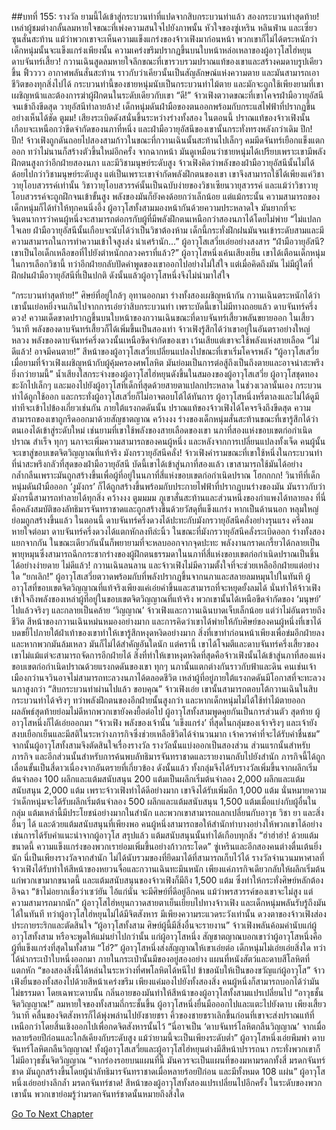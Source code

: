 ##บทที่ 155: รางวัล
ยามนี้ได้เข้าสู่กระบวนท่าที่แปดจากสิบกระบวนท่าแล้ว
สองกระบวนท่าสุดท้าย!
เหล่าผู้ชมต่างกลั้นลมหายใจขณะที่เพ่งความสนใจไปยังภาพนั้น
หัวใจของซู่เหริน หลินฟ่าน และเซี่ยวซุนสั่นสะท้าน แม้ว่าพวกเขาจะเห็นความแข็งแกร่งของจ้าวเฟิงมาก่อนหน้า พวกเขาก็ไม่ได้ตระหนักว่าเด็กหนุ่มนั้นจะแข็งแกร่งเพียงนั้น
ความเคร่งขรึมปรากฏขึ้นบนใบหน้าหล่อเหลาของผู้อาวุโสไฮ่หยุน
ดาบจันทร์เสี้ยว!
กวานเฉินสูดลมหายใจลึกขณะที่เขารวบรวมปราณแท้ของเขาและสร้างคมดาบรูปเคียวขึ้น
ฟิ้วววว
อากาศพลันสั่นสะท้าน ราวกับว่าเคียวนั้นเป็นสัญลักษณ์แห่งความตาย และมันสามารถเอาชีวิตของทุกสิ่งไปได้ กระบวนท่านี้ของชายหนุ่มนับเป็นกระบวนท่าไม้ตาย และมักจะถูกใช้เพียงยามที่เขาเผชิญหน้าและต้องการฆ่าผู้ฝึกตนในระดับเดียวกับเขา
“ดี!” จ้าวเฟิงตวาดขณะที่เขาโคจรฝ่ามือวายุอัสนีจนเข้าถึงขีดสุด
วายุอัสนีทำลายล้าง!
เด็กหนุ่มดันฝ่ามือของตนออกพร้อมกับกระแสไฟฟ้าที่ปรากฏขึ้นอย่างเห็นได้ชัด
ตูมม!
เสียงระเบิดดังสนั่นขึ้นระหว่างร่างทั้งสอง
ในตอนนี้ ปราณแท้ของจ้าวเฟิงนั้นเกือบจะเหนือกว่าขีดจำกัดของนภาที่หนึ่ง และฝ่ามือวายุอัสนีของเขานั้นกระทั่งทรงพลังกว่าเดิม
ปึก! ปึก!
จ้าวเฟิงถูกดันถอยไปสองสามก้าวในขณะที่กวานเฉินนั้นสะท้านไปเล็กๆ คมมีดจันทร์เยือกแข็งแตกออก ทว่าไม่นานก็สร้างตัวขึ้นใหม่อีกครั้ง
จากฉากหน้า มันดูเหมือนว่าชายหนุ่มได้เปรียบเพราะเขามีพลังฝึกตนสูงกว่าอีกฝ่ายสองนภา และมีวิชามนุษย์ระดับสูง
จ้าวเฟิงคิดว่าพลังของฝ่ามือวายุอัสนีนั้นไม่ได้ด้อยไปกว่าวิชามนุษย์ระดับสูง แต่เป็นเพราะเขาจำกัดพลังฝึกตนของเขา เขาจึงสามารถใช้ได้เพียงแค่วิชาวายุโอบสวรรค์เท่านั้น
วิชาวายุโอบสวรรค์นั้นเป็นฉบับง่ายของวิชาเซียนวายุสวรรค์ และแม้ว่าวิชาวายุโอบสวรรค์จะถูกฝึกจนเข้าขั้นสูง พลังของมันก็ยังคงด้อยกว่าเล็กน้อย
แต่แม้กระนั้น ความสามารถของเด็กหนุ่มก็ได้ทำให้ทุกคนนิ่งอึ้ง
ผู้อาวุโสทั้งสามมองหน้ากันด้วยความประหลาดใจ มันยากที่จะจินตนาการว่าคนผู้หนึ่งจะสามารถต่อกรกับผู้ที่มีพลังฝึกตนเหนือกว่าสองนภาได้โดยไม่พ่าย
“ไม่แปลกใจเลย ฝ่ามือวายุอัสนีนั้นเกือบจะนับได้ว่าเป็นวิชาต้องห้าม เด็กนี้กระทั่งฝึกฝนมันจนเข้าระดับสามและมีความสามารถในการทำความเข้าใจสูงส่ง น่าเศร้านัก...” ผู้อาวุโสเสวี่ยเอ่ยอย่างสงสาร
“ฝ่ามือวายุอัสนี? เขาเป็นไอเด็กเหลือขอที่ไปยังตำหนักกลวงคราที่แล้ว?” ผู้อาวุโสหนึ่งเค้นเสียงเย็น
เขาได้เตือนเด็กหนุ่มในการเลือกวิชานี้ ทว่าอีกฝ่ายกลับปัดคำพูดของเขาออกไปอย่างไม่ใส่ใจ แต่เมื่อคิดถึงมัน ไม่มีผู้ใดที่ฝึกฝนฝ่ามือวายุอัสนีที่เป็นปกติ ดังนั้นแล้วผู้อาวุโสหนึ่งจึงไม่นำมาใส่ใจ

“กระบวนท่าสุดท้าย!”
ศิษย์ที่อยู่ใกล้ๆ อุทานออกมา
ร่างทั้งสองเผชิญหน้ากัน กวานเฉินตระหนักได้ว่าเขานั้นเย่อหยิ่งจนเกินไปจากการเอ่ยว่าสิบกระบวนท่า เพราะบัดนี้เขาไม่มีทางถอยแล้ว
ดาบจันทร์ครึ่งดวง!
ความเด็ดขาดปรากฏขึ้นบนใบหน้าของกวานเฉินขณะที่ดาบจันทร์เสี้ยวพลันขยายออก ในเสี้ยววินาที พลังของดาบจันทร์เสี้ยวก็ได้เพิ่มขึ้นเป็นสองเท่า จ้าวเฟิงรู้สึกได้ว่าเขาอยู่ในอันตราอย่างใหญ่หลวง พลังของดาบจันทร์ครึ่งดวงนั้นเหนือขีดจำกัดของเขา เว้นเสียแต่เขาจะใช้พลังแห่งสายเลือด
“ไม่ดีแล้ว! อาจมีคนตาย!” สีหน้าของผู้อาวุโสเสวี่ยเปลี่ยนแปลงไปขณะที่เขาเริ่มโคจรพลัง
“ผู้อาวุโสเสวี่ย เมื่อยามที่จ้าวเฟิงเผชิญหน้ากับผู้คุ้มครองศพโลหิต มันย่อมเป็นการต่อสู้ถึงเป็นถึงตายและอาจน่าสะพรึงยิ่งกว่ายามนี้” น้ำเสียงใสกระจ่างของผู้อาวุโสไฮ่หยุนดังขึ้นในสมองของผู้อาวุโสเสวี่ย
ผู้อาวุโสชุดทองชะงักไปเล็กๆ และมองไปยังผู้อาวุโสที่เด็กที่สุดด้วยสายตาแปลกประหลาด ในช่วงเวลานั้นเอง กระบวนท่าได้ถูกใช้ออก และกระทั่งผู้อาวุโสเสวี่ยก็ไม่อาจตอบโต้ได้ทันการ
ผู้อาวุโสหนึ่งหรี่ตาลงและไม่ได้ดูมีท่าทีจะเข้าไปข้องเกี่ยวเช่นกัน
ภายใต้แรงกดดันนั้น ปราณแท้ของจ้าวเฟิงได้โคจรจึงถึงขีดสุด ความสามารถของเขาถูกรีดออกมาด้วยสัญชาตญาณ
คว้างงง
ร่างของเด็กหนุ่มสั่นสะท้านขณะที่เขารู้สึกได้ว่าตนเองได้เข้าสู่ระดับใหม่ เช่นยามที่เขาใช้พลังของสายเลือดของเขา
นภาที่สองแห่งขอบเขตก่อกำเนิดปราณ สำเร็จ
ทุกๆ นภาจะเพิ่มความสามารถของคนผู้หนึ่ง และหลังจากการเปลี่ยนแปลงทั้งเจ็ด คนผู้นั้นจะเขาสู่ขอบเขตจิตวิญญาณที่แท้จริง
มังกรวายุอัสนีคลั่ง!
จ้าวเฟิงคำรามขณะที่เขาใช้หนึ่งในกระบวนท่าที่น่าสะพรึงกลัวที่สุดของฝ่ามือวายุอัสนี บัดนี้เขาได้เข้าสู่นภาที่สองแล้ว เขาสามารถใช้มันได้อย่างกล้ำกลืนเพราะมันถูกสร้างขึ้นเพื่อผู้ที่อยู่ในนภาที่สี่แห่งขอบเขตก่อกำเนิดปราณ
โฮกกกก!
วินาทีที่เด็กหนุ่มดันฝ่ามือออก ‘งูมังกร’ ก็ได้ถูกสร้างขึ้นพร้อมกับประกายไฟฟ้าที่ปรากฏบนร่างของมัน มันราวกับว่ามังกรนี้สามารถทำลายได้ทุกสิ่ง
คว้างงง ตูมมมม
ภูเขาสั่นสะท้านและส่วนหนึ่งของกำแพงได้ทลายลง ที่นี่คือคลังสมบัติของลัทธิมารจันทราชาดและถูกสร้างขึ้นด้วยวัสดุที่แข็งแกร่ง หากเป็นด้านนอก หลุมใหญ่ย่อมถูกสร้างขึ้นแล้ว
ในตอนนี้ ดาบจันทร์ครึ่งดวงได้ปะทะกับมังกรวายุอัสนีคลั่งอย่างรุนแรง
ครึ่งลมหายใจต่อมา
ดาบจันทร์ครึ่งดวงได้แตกหักลงทีล่ะนิ้ว ในขณะที่มังกรวายุอัสนีคลั่งระเบิดออก
ร่างทั้งสองแยกจากกัน ในขณะเดียวกันนั้นก็พยายามที่จะหลบออกจากจุดปะทะ
พลังงานกราดเกรี้ยวได้กลายเป็นพายุหมุนซึ่งสามารถฉีกกระชากร่างของผู้ฝึกตนธรรมดาในนภาที่สี่แห่งขอบเขตก่อกำเนิดปราณเป็นชิ้นได้อย่างง่ายดาย
ไม่ดีแล้ว!
กวานเฉินลนลาน และจ้าวเฟิงไม่มีความตั้งใจที่จะช่วยเหลืออีกฝ่ายแต่อย่างใด
“ยกเลิก!”
ผู้อาวุโสเสวี่ยตวาดพร้อมกับที่พลังปรากฏขึ้นจากนภาและสลายลมหมุนไปในทันที
ผู้อาวุโสที่ขอบเขตจิตวิญญาณที่แท้จริงเพียงแค่เอ่ยคำขึ้นและสามารถที่จะหยุดยั้งลมได้
นั่นทำให้จ้าวเฟิงเข้าใจถึงพลังของเหล่าผู้ที่อยู่ในขอบเขตจิตวิญญาณที่แท้จริง พวกเขานั้นได้เหนือขีดจำกัดของ ‘มนุษย์’ ไปแล้วจริงๆ และกลายเป็นคล้าย ‘วิญญาณ’
จ้าวเฟิงและกวานเฉินบาดเจ็บเล็กน้อย แต่ว่าไม่อันตรายถึงชีวิต
สีหน้าของกวานเฉินหม่นหมองอย่างมาก และการคิดว่าเขาได้พ่ายให้กับศิษย์ของคนผู้หนึ่งที่เขาได้บดขยี้ไปภายใต้ฝ่าเท้าของเขาทำให้เขารู้สึกหงุดหงิดอย่างมาก
สิ่งที่เขาทำก่อนหน้าเพียงเพื่อข่มอีกฝ่ายลง และหากพวกมันล้มเหลว มันก็ไม่ได้สำคัญอันใดนัก แต่ครานี้ เขาได้โจมตีและดาบจันทร์ครึ่งเสี้ยวของเขาไม่แม้แต่จะสามารถจัดการอีกฝ่ายได้ สิ่งที่ทำให้เขาหงุดหงิดที่สุดคือจ้าวเฟิงนั้นได้เข้าสู่นภาที่สองแห่งขอบเขตก่อกำเนิดปราณด้วยแรงกดดันของเขา
ทุกๆ นภานั้นแตกต่างกันราวกับฟ้าและดิน คนเช่นเจ้าเมืองกว่านจวินอาจไม่สามารถทะลวงนภาได้ตลอดชีวิต
เหล่าผู้ที่อยู่ภายใต้แรงกดดันมีโอกาสที่จะทะลวงนภาสูงกว่า
“สิบกระบวนท่าผ่านไปแล้ว ขอบคุณ” จ้าวเฟิงเอ่ย
เขานั้นสามารถตอบโต้กวานเฉินในสิบกระบวนท่าได้จริงๆ ทว่าพลังฝึกตนของอีกฝ่ายนั้นสูงกว่า และหากเด็กหนุ่มไม่ได้ใช้ท่าไม้ตายออก ผลลัพธ์สุดท้ายย่อมไม่ดีหากพวกเขายังคงยื้อต่อไป
ผู้อาวุโสทั้งสามพูดคุยกันเป็นการส่วนตัว
สุดท้าย ผู้อาวุโสหนึ่งก็ได้เอ่ยออกมา
“จ้าวเฟิง พลังของเจ้านั้น ‘แข็งแกร่ง’ ที่สุดในกลุ่มของเจ้าจริงๆ และเจ้ายังสงบเยือกเย็นและมีสติในระหว่างภารกิจซึ่งช่วยเหลือชีวิตได้จำนวนมาก เจ้าควรค่าที่จะได้รับคำชื่นชม”
จากนั้นผู้อาวุโสทั้งสามจึงตัดสินใจเรื่องรางวัล
รางวัลนั้นแบ่งออกเป็นสองส่วน ส่วนแรกนั้นสำหรับภารกิจ และอีกส่วนนั้นสำหรับการค้นพบลัทธิมารจันทราชาดและรายงานกลับไปยังสำนัก
ภารกิจนี้ได้ถูกเลื่อนขั้นเป็นสี่ดาวเนื่องจากอันตรายที่เกี่ยวข้อง
ดังนั้นแล้ว ทั้งกลุ่มจึงได้รับรางวัลเพิ่มขึ้นจากผลึกเริ่มต้นจำลอง 100 ผลึกและแต้มสนับสนุน 200 แต้มเป็นผลึกเริ่มต้นจำลอง 2,000 ผลึกและแต้มสนับสนุน 2,000 แต้ม
เพราะจ้าวเฟิงทำได้ดีอย่างมาก เขาจึงได้รับเพิ่มอีก 1,000 แต้ม
นั่นหมายความว่าเด็กหนุ่มจะได้รับผลึกเริ่มต้นจำลอง 500 ผลึกและแต้มสนับสนุน 1,500 แต้มเมื่อแบ่งกับผู้อื่นในกลุ่ม
แต้มเหล่านี้มีประโยชน์อย่างมากในสำนัก และพวกเขาสามารถแลกเปลี่ยนกับอาวุธ วิชา ยา และสิ่งอื่นๆ ได้ และด้วยแต้มสนับสนุนที่เพียงพอ คนผู้หนึ่งสามารถขอให้สำนักทำบางอย่างให้พวกเขาได้อย่างเช่นการได้รับคำแนะนำจากผู้อาวุโส
สรุปแล้ว แต้มสนับสนุนนั้นทำได้เกือบทุกสิ่ง
“ฮ่าฮ่าฮ่า! ด้วยแต้มขนาดนี้ ความแข็งแกร่งของพวกเราย่อมเพิ่มขึ้นอย่างก้าวกระโดด”
ซู่เหรินและอีกสองคนต่างตื่นเต้นยิ่งนัก นี่เป็นเพียงรางวัลจากสำนัก ไม่ได้นับรวมของที่ยึดมาได้ที่สามารถเก็บไว้ได้
รางวัลจำนวนมหาศาลที่จ้าวเฟิงได้รับทำให้สีหน้าของหยวนจื่อและกวานเฉินทะมึนหนัก เพียงแค่ภารกิจเดียวกลับให้ผลึกเริ่มต้นแก่พวกเขามากขนาดนี้ และแต้มสนับสนุนของจ้าวเฟิงก็มีถึง 1,500 แต้ม ซึ่งทำให้กระทั่งศิษย์หลักต้องอิจฉา
“ข้าไม่อยากเชื่อว่าเซว่ยัน ไอ้แก่นั่น จะมีศิษย์ที่ดีอยู่อีกคน แม้ว่าพรสวรรค์ของเขาจะไม่สูง แต่ความสามารถมากนัก”
ผู้อาวุโสไฮ่หยุนกวาดสายตาเย็นเยียบไปทางจ้าวเฟิง และเด็กหนุ่มพลันรับรู้ถึงมันได้ในทันที ทว่าผู้อาวุโสไฮ่หยุนไม่ได้มีจิตสังหาร มีเพียงความระแวดระวังเท่านั้น
ดวงตาของจ้าวเฟิงส่องประกายระริกและตัดสินใจ
“ผู้อาวุโสทั้งสาม ศิษย์ผู้นี้มีสิ่งอื่นจะรายงาน”
จ้าวเฟิงพลันค้อมคำนับแก่ผู้อาวุโสทั้งสาม หรือจะพูดให้แม่นยำไปกว่านั้น แก่ผู้อาวุโสหนึ่ง สัญชาตญาณบอกเขาว่าผู้อาวุโสหนึ่งคือผู้ที่แข็งแกร่งที่สุดในทั้งสาม
“โฮ่?”
ผู้อาวุโสหนึ่งส่งสัญญาณให้เขาเอ่ยต่อ
เด็กหนุ่มไม่เอ่ยเอ่ยสิ่งใด ทว่าได้นำกระเป๋าใบหนึ่งออกมา ภายในกระเป๋านั้นมีของอยู่สองอย่าง แผนที่หนังสัตว์และดาบสีโลหิตที่แตกหัก
“ของสองสิ่งนี้ได้หล่นในระหว่างที่ศพโลหิตได้หนีไป ข้าขอนับให้เป็นของขวัญแก่ผู้อาวุโส”
จ้าวเฟิงยื่นของทั้งสองไปด้วยสีหน้าเคร่งขรึม เพียงแค่มองไปยังทั้งสองสิ่ง คนผู้หนึ่งก็สามารถบอกได้ว่ามันไม่ธรรมดา โดยเฉพาะดาบนั้น กลิ่นอายของมันทำให้สีหน้าของผู้อาวุโสทั้งสามแปรเปลี่ยนไป
“อาวุธชั้นจิตวิญญาณ!”
ลมหายใจของทั้งสามถี่กระชั้นขึ้น
ผู้อาวุโสหนึ่งยื่นมือออกไปและแตะไปยังดาบ เพียงเสี้ยววินาที คลื่นของจิตสังหารก็ได้พุ่งพล่านไปยังชายชรา
คิ้วของชายชราเลิกขึ้นก่อนที่เขาจะส่งปราณแท้ที่เหนือกว่าโดยสิ้นเชิงออกไปเพื่อกดจิตสังหารนั้นไว้
“นี่อาจเป็น ‘ดาบจันทร์โลหิตกลืนวิญญาณ’ จากเมื่อหลายร้อยปีก่อนและใกล้เคียงกับระดับสูง แม้ว่ายามนี้จะเป็นเพียงระดับต่ำ” ผู้อาวุโสหนึ่งเอ่ยพึมพำ
ดาบจันทร์โลหิตกลืนวิญญาณ!
ทั้งผู้อาวุโสเสวี่ยและผู้อาวุโสไฮ่หยุนต่างมีสีหน้าปรารถนา กระทั่งพวกเขาก็ไม่มีอาวุธชั้นจิตวิญญาณ
“จากร่องรอยบนแผนที่นี้ มันควรจะเป็นแผนที่ของมหามรดกทั้งสี่ มรดกจันทร์ชาด มันถูกสร้างขึ้นโดยผู้นำลัทธิมารจันทราชาดเมื่อหลายร้อยปีก่อน และมีทั้งหมด 108 แผ่น” ผู้อาวุโสหนึ่งเอ่ยอย่างลึกล้ำ
มรดกจันทร์ชาด!
สีหน้าของผู้อาวุโสทั้งสองแปรเปลี่ยนไปอีกครั้ง
ในระดับของพวกเขานั้น พวกเขาย่อมรู้ว่ามรดกจันทร์ชาดนั้นหมายถึงสิ่งใด



[Go To Next Chapter]( ./156.md)
